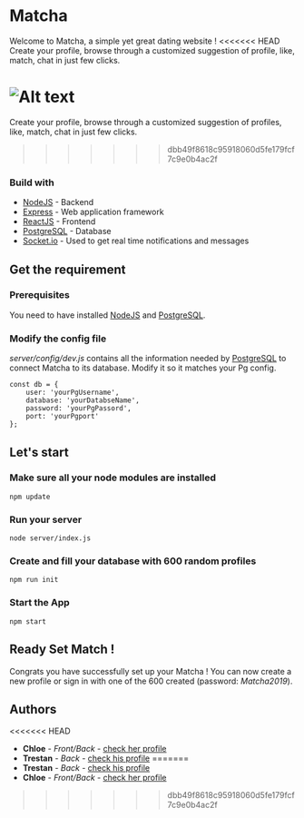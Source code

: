 # Matcha
Welcome to Matcha, a simple yet great dating website ! 
<<<<<<< HEAD
Create your profile, browse through a customized suggestion of profile, like, match, chat in just few clicks. 

![Alt text](public/img/preview_readme.png?raw=true )
=======
Create your profile, browse through a customized suggestion of profiles, like, match, chat in just few clicks. 
>>>>>>> dbb49f8618c95918060d5fe179fcf7c9e0b4ac2f

### Build with
* [NodeJS](https://nodejs.org/en/) - Backend
* [Express](https://expressjs.com/) - Web application framework
* [ReactJS](https://reactjs.org/) - Frontend
* [PostgreSQL](https://www.postgresql.org/) - Database
* [Socket.io](https://socket.io/) - Used to get real time notifications and messages

## Get the requirement

### Prerequisites
You need to have installed [NodeJS](https://nodejs.org/en/) and [PostgreSQL](https://www.postgresql.org/).

### Modify the config file
*server/config/dev.js* contains all the information needed by [PostgreSQL](https://www.postgresql.org/) to connect Matcha to its database. Modify it so it matches your Pg config.
```
const db = {
    user: 'yourPgUsername',
    database: 'yourDatabseName',
    password: 'yourPgPassord',
    port: 'yourPgport'
};
```

## Let's start

### Make sure all your node modules are installed
```
npm update
```

### Run your server
```
node server/index.js
```

### Create and fill your database with 600 random profiles
```
npm run init
```

### Start the App
```
npm start
```

## Ready Set Match !
Congrats you have successfully set up your Matcha ! You can now create a new profile or sign in with one of the 600 created (password: *Matcha2019*).

## Authors
<<<<<<< HEAD
* **Chloe** - *Front/Back* - [check her profile](https://github.com/ccu-an-b)
* **Trestan** - *Back* - [check his profile](https://github.com/trndlz)
=======
* **Trestan** - *Back* - [check his profile](https://github.com/trndlz)
* **Chloe** - *Front/Back* - [check her profile](https://github.com/ccu-an-b)
>>>>>>> dbb49f8618c95918060d5fe179fcf7c9e0b4ac2f
